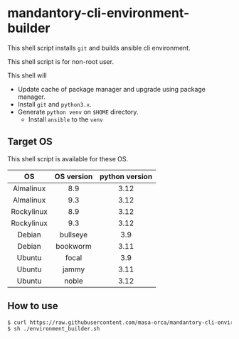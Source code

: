 # mandantory-cli-environment-builder
This shell script installs `git` and builds ansible cli environment.

This shell script is for non-root user.

This shell will
- Update cache of package manager and upgrade using package manager.
- Install `git` and `python3.x`.
- Generate `python venv` on `$HOME` directory.
  - Install `ansible` to the `venv`

## Target OS
This shell script is available for these OS.

|OS|OS version|python version|
|:---:|:---:|:---:|
|Almalinux|8.9|3.12|
|Almalinux|9.3|3.12|
|Rockylinux|8.9|3.12|
|Rockylinux|9.3|3.12|
|Debian|bullseye|3.9|
|Debian|bookworm|3.11|
|Ubuntu|focal|3.9|
|Ubuntu|jammy|3.11|
|Ubuntu|noble|3.12|

## How to use
```sh
$ curl https://raw.githubusercontent.com/masa-orca/mandantory-cli-environment-builder/main/environment_builder.sh -o environment_builder.sh
$ sh ./environment_builder.sh
```
